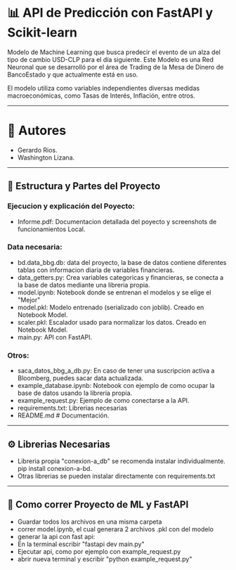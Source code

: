 # 📊 API de Predicción con FastAPI y Scikit-learn

Modelo de Machine Learning que busca predecir el evento de un alza del tipo de cambio USD-CLP para el día siguiente. Este Modelo es una Red Neuronal que se desarrolló por el área de Trading de la Mesa de Dinero de BancoEstado y que actualmente está en uso.

El modelo utiliza como variables independientes diversas medidas macroeconómicas, como Tasas de Interés, Inflación, entre otros.

---

# 👥 Autores
- Gerardo Rios.
- Washington Lizana.

---

## 📂 Estructura y Partes del Proyecto

### Ejecucion y explicación del Poyecto:
- Informe.pdf: Documentacion detallada del poyecto y screenshots de funcionamientos Local.
### Data necesaria:
- bd.data_bbg.db: data del proyecto, la base de datos contiene diferentes tablas con informacion diaria de variables financieras.
- data_getters.py: Crea variables categoricas y financieras, se conecta a la base de datos mediante una libreria propia.
- model.ipynb: Notebook donde se entrenan el modelos y se elige el "Mejor"
- model.pkl: Modelo entrenado (serializado con joblib). Creado en Notebook Model.
- scaler.pkl: Escalador usado para normalizar los datos. Creado en Notebook Model.
- main.py: API con FastAPI.
### Otros:
- saca_datos_bbg_a_db.py: En caso de tener una suscripcion activa a Bloomberg, puedes sacar data actualizada.
- example_database.ipynb: Notebook con ejemplo de como ocupar la base de datos usando la libreria propia.
- example_request.py: Ejemplo de como conectarse a la API.
- requirements.txt: Librerias necesarias
- README.md # Documentación.
  
---

## ⚙️ Librerias Necesarias
- Libreria propia "conexion-a_db" se recomenda instalar individualmente. pip install conexion-a-bd.
- Otras librerias se pueden instalar directamente con requirements.txt

---

## 🤖 Como correr Proyecto de ML y FastAPI

- Guardar todos los archivos en una misma carpeta
- correr model.ipynb, el cual generara 2 archivos .pkl con del modelo
- generar la api con fast api:
- En la terminal escribir "fastapi dev main.py"
- Ejecutar api, como por ejemplo con example_request.py
- abrir nueva terminal y escribir "python example_request.py"
